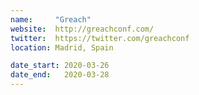 ```yaml
---
name:     "Greach"
website:  http://greachconf.com/
twitter:  https://twitter.com/greachconf
location: Madrid, Spain

date_start: 2020-03-26
date_end:   2020-03-28
---
```

